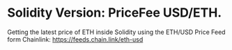 # Solidity Version: PriceFee USD/ETH.
Getting the latest price of ETH inside Solidity using the ETH/USD Price Feed form Chainlink: https://feeds.chain.link/eth-usd
